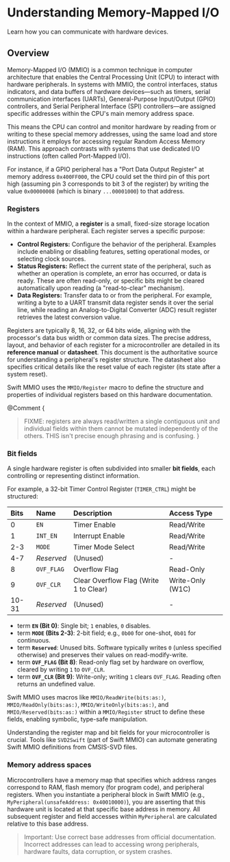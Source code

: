 # Understanding Memory-Mapped I/O

Learn how you can communicate with hardware devices.

## Overview

Memory-Mapped I/O (MMIO) is a common technique in computer architecture that enables the Central Processing Unit (CPU) to interact with hardware peripherals. In systems with MMIO, the control interfaces, status indicators, and data buffers of hardware devices—such as timers, serial communication interfaces (UARTs), General-Purpose Input/Output (GPIO) controllers, and Serial Peripheral Interface (SPI) controllers—are assigned specific addresses within the CPU's main memory address space.

This means the CPU can control and monitor hardware by reading from or writing to these special memory addresses, using the same load and store instructions it employs for accessing regular Random Access Memory (RAM). This approach contrasts with systems that use dedicated I/O instructions (often called Port-Mapped I/O).

For instance, if a GPIO peripheral has a "Port Data Output Register" at memory address `0x400FF000`, the CPU could set the third pin of this port high (assuming pin 3 corresponds to bit 3 of the register) by writing the value `0x00000008` (which is binary `...00001000`) to that address.

### Registers

In the context of MMIO, a **register** is a small, fixed-size storage location within a hardware peripheral. Each register serves a specific purpose:

- **Control Registers:** Configure the behavior of the peripheral. Examples include enabling or disabling features, setting operational modes, or selecting clock sources.
- **Status Registers:** Reflect the current state of the peripheral, such as whether an operation is complete, an error has occurred, or data is ready. These are often read-only, or specific bits might be cleared automatically upon reading (a "read-to-clear" mechanism).
- **Data Registers:** Transfer data to or from the peripheral. For example, writing a byte to a UART transmit data register sends it over the serial line, while reading an Analog-to-Digital Converter (ADC) result register retrieves the latest conversion value.

Registers are typically 8, 16, 32, or 64 bits wide, aligning with the processor's data bus width or common data sizes. The precise address, layout, and behavior of each register for a microcontroller are detailed in its **reference manual** or **datasheet**. This document is the authoritative source for understanding a peripheral's register structure. The datasheet also specifies critical details like the reset value of each register (its state after a system reset).

Swift MMIO uses the ``MMIO/Register`` macro to define the structure and properties of individual registers based on this hardware documentation.

@Comment {
> FIXME: registers are always read/written a single contiguous unit and individual fields within them cannot be mutated independently of the others. THIS isn't precise enough phrasing and is confusing.
}

### Bit fields

A single hardware register is often subdivided into smaller **bit fields**, each controlling or representing distinct information.

For example, a 32-bit Timer Control Register (`TIMER_CTRL`) might be structured:

| Bits    | Name         | Description                            | Access Type        |
|:--------|:-------------|:-------------------------------------- |:-------------------|
| 0       | `EN`         | Timer Enable                           | Read/Write         |
| 1       | `INT_EN`     | Interrupt Enable                       | Read/Write         |
| 2-3     | `MODE`       | Timer Mode Select                      | Read/Write         |
| 4-7     | _Reserved_   | (Unused)                               | -                  |
| 8       | `OVF_FLAG`   | Overflow Flag                          | Read-Only          |
| 9       | `OVF_CLR`    | Clear Overflow Flag (Write 1 to Clear) | Write-Only (W1C)   |
| 10-31   | _Reserved_   | (Unused)                               | -                  |

- term **`EN` (Bit 0)**: Single bit; `1` enables, `0` disables.
- term **`MODE` (Bits 2-3)**: 2-bit field; e.g., `0b00` for one-shot, `0b01` for continuous.
- term **`Reserved`**: Unused bits. Software typically writes `0` (unless specified otherwise) and preserves their values on read-modify-write.
- term **`OVF_FLAG` (Bit 8)**: Read-only flag set by hardware on overflow, cleared by writing `1` to `OVF_CLR`.
- term **`OVF_CLR` (Bit 9)**: Write-only; writing `1` clears `OVF_FLAG`. Reading often returns an undefined value.

Swift MMIO uses macros like ``MMIO/ReadWrite(bits:as:)``, ``MMIO/ReadOnly(bits:as:)``, ``MMIO/WriteOnly(bits:as:)``, and ``MMIO/Reserved(bits:as:)`` within a ``MMIO/Register`` struct to define these fields, enabling symbolic, type-safe manipulation.

Understanding the register map and bit fields for your microcontroller is crucial. Tools like `SVD2Swift` (part of Swift MMIO) can automate generating Swift MMIO definitions from CMSIS-SVD files.

### Memory address spaces

Microcontrollers have a memory map that specifies which address ranges correspond to RAM, flash memory (for program code), and peripheral registers. When you instantiate a peripheral block in Swift MMIO (e.g., `MyPeripheral(unsafeAddress: 0x40010000)`), you are asserting that this hardware unit is located at that specific base address in memory. All subsequent register and field accesses within `MyPeripheral` are calculated relative to this base address.

> Important: Use correct base addresses from official documentation. Incorrect addresses can lead to accessing wrong peripherals, hardware faults, data corruption, or system crashes.
